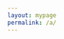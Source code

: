 ```yaml
---
layout: mypage
permalink: /a/
---
```

<style>
    .container-pay{
        margin-top: 300px;
    }
</style>

<div class="container-pay">
    <form><script src="https://cdn.razorpay.com/static/widget/payment-button.js" data-payment_button_id="pl_FUeIymLem7wzFh"> </script> </form>
</div>
